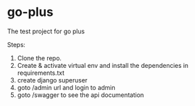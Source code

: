 # go-plus
The test project for go plus

Steps:
1. Clone the repo.
1. Create & activate virtual env and install the dependencies in requirements.txt
1. create django superuser
1. goto /admin url and login to admin
1. goto /swagger to see the api documentation
